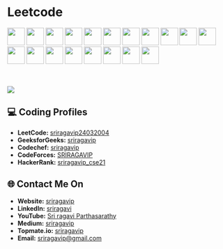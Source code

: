 <!------------------------------------------>
<!-- SECTION:  leetcode badge-->

# Leetcode


<img src="https://assets.leetcode.com/static_assets/marketing/2024-50.gif" width="40px"></img>
<img src="https://assets.leetcode.com/static_assets/marketing/2023.gif" width="40px"></img>
<img src="https://assets.leetcode.com/static_assets/marketing/2023-50.gif" width="40px"></img>
<img src="https://assets.leetcode.com/static_assets/marketing/2023-100.gif" width="40px"></img>
<img src="https://leetcode.com/static/images/badges/2022/gif/2022-annual-100.gif" width="40px"></img>
<img src="https://assets.leetcode.com/static_assets/others/LeetCode_75.gif" width="40px"></img>
<img src="https://assets.leetcode.com/static_assets/others/SQLI.gif" width="40px"></img>
<img src="https://assets.leetcode.com/static_assets/others/%E7%BC%96%E7%A8%8B%E8%83%BD%E5%8A%9B_%E5%85%A5%E9%97%A8.gif" width="40px"></img>
<img src="https://leetcode.com/static/images/badges/2024/gif/2024-01.gif" width="40px"></img>
<img src="https://leetcode.com/static/images/badges/2024/gif/2024-02.gif" width="40px"></img>
<img src="[https://leetcode.com/static/images/badges/2024/gif/2024-02.gif](https://leetcode.com/static/images/badges/2023/gif/2023-01.gif)" width="40px"></img>
<img src="https://leetcode.com/static/images/badges/2023/gif/2023-02.gif" width="40px"></img>
<img src="https://leetcode.com/static/images/badges/2023/gif/2023-03.gif" width="40px"></img>
<img src="https://leetcode.com/static/images/badges/2023/gif/2023-04.gif" width="40px"></img>
<img src="https://leetcode.com/static/images/badges/2023/gif/2023-05.gif" width="40px"></img>
<img src="https://leetcode.com/static/images/badges/2023/gif/2023-06.gif" width="40px"></img>
<img src="https://leetcode.com/static/images/badges/2023/gif/2023-07.gif" width="40px"></img>
<img src="https://leetcode.com/static/images/badges/2023/gif/2023-09.gif" width="40px"></img>
<img src="https://leetcode.com/static/images/badges/2023/gif/2023-08.gif" width="40px"></img>


<br>
<br>
<a href="https://leetcode.com/sriragavip24032004/">
    <img src="https://leetcard.jacoblin.cool/sriragavip24032004?theme=dark&font=Goldman&ext=activityy"></img>
<a>

<!------------------------------------------>

<!------------------------------------------>
<!-- SECTION: Contact me -->

## 💻 Coding Profiles

- **LeetCode:** [sriragavip24032004](https://leetcode.com/sriragavip24032004/)
- **GeeksforGeeks:** [sriragavip](https://auth.geeksforgeeks.org/user/sriragavip/?utm_source=geeksforgeeks&utm_medium=my_profile&utm_campaign=auth_user)
- **Codechef:** [sriragavip](https://www.codechef.com/users/sriragavip)
- **CodeForces:** [SRIRAGAVIP](https://codeforces.com/profile/SRIRAGAVI)
- **HackerRank:** [sriragavip_cse21](https://www.hackerrank.com/profile/sriragavip_cse21)



## 🌐 Contact Me On

- **Website:** [sriragavip](https://x28hh4-5173.csb.app/)
- **LinkedIn:** [sriragavi](https://www.linkedin.com/in/sriragavi/)
- **YouTube:** [Sri ragavi Parthasarathy](https://www.youtube.com/channel/UC9OSLqax5pH_1bRUOyTsEJA)
- **Medium:** [sriragavip](https://medium.com/@sriragavip)
- **Topmate.io:** [sriragavip](https://topmate.io/sriragavip)
- **Email:** <a href="mailto:sriragavip@gmail.com">sriragavip@gmail.com</a>

<!--

-->
